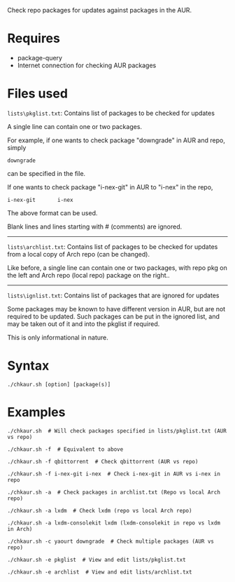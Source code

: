 Check repo packages for updates against packages in the AUR.

# Requires

* package-query
* Internet connection for checking AUR packages

# Files used

```lists\pkglist.txt```: Contains list of packages to be checked for updates

A single line can contain one or two packages.

For example, if one wants to check package "downgrade" in AUR and repo, simply

~~~~
downgrade
~~~~

can be specified in the file.

If one wants to check package "i-nex-git" in AUR to "i-nex" in the repo,

~~~~
i-nex-git		i-nex
~~~~

The above format can be used.

Blank lines and lines starting with # (comments) are ignored.

-------------------------------------------------------------------------------

```lists\archlist.txt```: Contains list of packages to be checked for updates from a local copy of Arch repo (can be changed).

Like before, a single line can contain one or two packages, with repo pkg on the left and Arch repo (local repo)
package on the right..

-------------------------------------------------------------------------------

```lists\ignlist.txt```: Contains list of packages that are ignored for updates

Some packages may be known to have different version in AUR, but are not required to be updated.
Such packages can be put in the ignored list, and may be taken out of it and into the pkglist if required.

This is only informational in nature.

# Syntax

~~~~
./chkaur.sh [option] [package(s)]
~~~~

# Examples

~~~~
./chkaur.sh  # Will check packages specified in lists/pkglist.txt (AUR vs repo)

./chkaur.sh -f  # Equivalent to above

./chkaur.sh -f qbittorrent  # Check qbittorrent (AUR vs repo)

./chkaur.sh -f i-nex-git i-nex  # Check i-nex-git in AUR vs i-nex in repo

./chkaur.sh -a  # Check packages in archlist.txt (Repo vs local Arch repo)

./chkaur.sh -a lxdm  # Check lxdm (repo vs local Arch repo)

./chkaur.sh -a lxdm-consolekit lxdm (lxdm-consolekit in repo vs lxdm in Arch)

./chkaur.sh -c yaourt downgrade  # Check multiple packages (AUR vs repo)

./chkaur.sh -e pkglist  # View and edit lists/pkglist.txt

./chkaur.sh -e archlist  # View and edit lists/archlist.txt
~~~~

